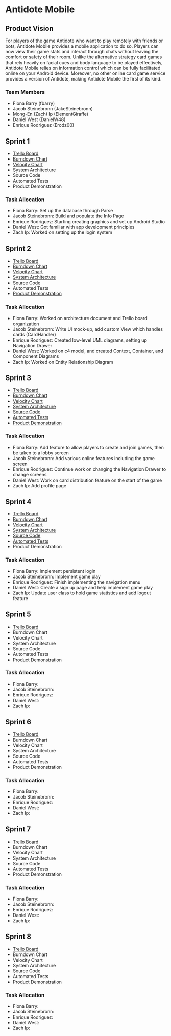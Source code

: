 # Antidote Mobile

## Product Vision

For players of the game Antidote who want to play remotely with friends or bots, Antidote Mobile provides a mobile application to do so. Players can now view their game stats and interact through chats without leaving the comfort or safety of their room. Unlike the alternative strategy card games that rely heavily on facial cues and body language to be played effectively, Antidote Mobile relies on information control which can be fully facilitated online on your Android device. Moreover, no other online card game service provides a version of Antidote, making Antidote Mobile the first of its kind.

### Team Members

- Fiona Barry (fbarry)
- Jacob Steinebronn (JakeSteinebronn)
- Mong-En (Zach) Ip (ElementGiraffe)
- Daniel West (DanielW48)
- Enrique Rodriguez (Erodz00)

## Sprint 1

- [Trello Board](https://trello.com/b/4BXuyGVT/antidote-planning)
- [Burndown Chart](https://docs.google.com/drawings/d/1DphdQxI2VC6NBV8ki5pzwNgX5mfWGEvkf1lrGDsCFlw/edit)
- [Velocity Chart](https://docs.google.com/drawings/d/16rvN4Frxrgw_4FFaJiSVTQm7VpvmOW8X7FXCXC2kVLU/edit)
- System Architecture
- Source Code
- Automated Tests
- Product Demonstration

### Task Allocation

- Fiona Barry: Set up the database through Parse
- Jacob Steinebronn: Build and populate the Info Page
- Enrique Rodriguez: Starting creating graphics and set up Android Studio
- Daniel West: Got familiar with app development principles
- Zach Ip: Worked on setting up the login system

## Sprint 2
 
- [Trello Board](https://trello.com/b/4BXuyGVT/antidote-planning)
- [Burndown Chart](https://docs.google.com/drawings/d/1JCJZOAMAWwgHDhH4fQI5nDxEwt-b9voHQQ8owbaSqNo/edit)
- [Velocity Chart](https://docs.google.com/drawings/d/16rvN4Frxrgw_4FFaJiSVTQm7VpvmOW8X7FXCXC2kVLU/edit)
- [System Architecture](https://github.com/fbarry/Antidote-Mobile/tree/master/artifacts/architecture.md)
- Source Code
- Automated Tests
- [Product Demonstration](https://www.youtube.com/watch?v=ZVlSfPpOeVQ)

### Task Allocation

- Fiona Barry: Worked on architecture document and Trello board organization
- Jacob Steinebronn: Write UI mock-up, add custom View which handles cards (CardHandler)
- Enrique Rodriguez: Created low-level UML diagrams, setting up Navigation Drawer
- Daniel West: Worked on c4 model, and created Context, Container, and Component Diagrams
- Zach Ip: Worked on Entity Relationship Diagram

## Sprint 3

- [Trello Board](https://trello.com/b/4BXuyGVT/antidote-planning)
- [Burndown Chart](https://docs.google.com/drawings/d/1E7qSSjzJW04xwiGujTXYdIxMOspmxSeiHkRL1O4JMio/edit)
- [Velocity Chart](https://docs.google.com/drawings/d/16rvN4Frxrgw_4FFaJiSVTQm7VpvmOW8X7FXCXC2kVLU/edit)
- [System Architecture](https://github.com/fbarry/Antidote-Mobile/tree/master/artifacts/architecture.md)
- [Source Code](https://github.com/fbarry/Antidote-Mobile/tree/master/app/src/main)
- [Automated Tests](https://github.com/fbarry/Antidote-Mobile/tree/master/app/src/androidTest/java)
- [Product Demonstration](https://youtu.be/bGv0rCc_4JY)

### Task Allocation

- Fiona Barry: Add feature to allow players to create and join games, then be taken to a lobby screen
- Jacob Steinebronn: Add various online features including the game screen
- Enrique Rodriguez: Continue work on changing the Navigation Drawer to change screens
- Daniel West: Work on card distribution feature on the start of the game
- Zach Ip: Add profile page

## Sprint 4

- [Trello Board](https://trello.com/b/4BXuyGVT/antidote-planning)
- [Burndown Chart](https://docs.google.com/drawings/d/12YKSj4qjLEaspT6R3hDtPhm3wewxH5FOwW1_yw0BMPk/edit)
- [Velocity Chart](https://docs.google.com/drawings/d/16rvN4Frxrgw_4FFaJiSVTQm7VpvmOW8X7FXCXC2kVLU/edit)
- [System Architecture](https://github.com/fbarry/Antidote-Mobile/tree/master/artifacts/architecture.md)
- [Source Code](https://github.com/fbarry/Antidote-Mobile/tree/master/app/src/main)
- [Automated Tests](https://github.com/fbarry/Antidote-Mobile/tree/master/app/src/androidTest/java)
- Product Demonstration

### Task Allocation

- Fiona Barry: Implement persistent login
- Jacob Steinebronn: Implement game play
- Enrique Rodriguez: Finish implementing the navigation menu
- Daniel West: Create a sign up page and help implement game play
- Zach Ip: Update user class to hold game statistics and add logout feature

## Sprint 5

- [Trello Board](https://trello.com/b/4BXuyGVT/antidote-planning)
- Burndown Chart
- Velocity Chart
- System Architecture
- Source Code
- Automated Tests
- Product Demonstration

### Task Allocation

- Fiona Barry:
- Jacob Steinebronn:
- Enrique Rodriguez:
- Daniel West:
- Zach Ip: 

## Sprint 6

- [Trello Board](https://trello.com/b/4BXuyGVT/antidote-planning)
- Burndown Chart
- Velocity Chart
- System Architecture
- Source Code
- Automated Tests
- Product Demonstration

### Task Allocation

- Fiona Barry:
- Jacob Steinebronn:
- Enrique Rodriguez:
- Daniel West:
- Zach Ip: 

## Sprint 7

- [Trello Board](https://trello.com/b/4BXuyGVT/antidote-planning)
- Burndown Chart
- Velocity Chart
- System Architecture
- Source Code
- Automated Tests
- Product Demonstration

### Task Allocation

- Fiona Barry:
- Jacob Steinebronn:
- Enrique Rodriguez:
- Daniel West:
- Zach Ip: 

## Sprint 8

- [Trello Board](https://trello.com/b/4BXuyGVT/antidote-planning)
- Burndown Chart
- Velocity Chart
- System Architecture
- Source Code
- Automated Tests
- Product Demonstration

### Task Allocation

- Fiona Barry:
- Jacob Steinebronn:
- Enrique Rodriguez:
- Daniel West:
- Zach Ip: 

